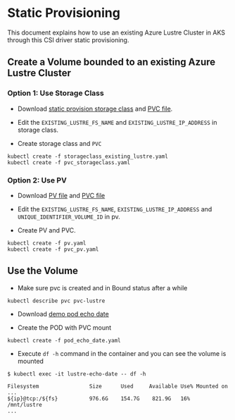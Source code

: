 # Static Provisioning

This document explains how to use an existing Azure Lustre Cluster in
AKS through this CSI driver static provisioning.

## Create a Volume bounded to an existing Azure Lustre Cluster

### Option 1: Use Storage Class

* Download
[static provision storage class](./examples/storageclass_existing_lustre.yaml)
and [PVC file](./examples/pvc_storageclass.yaml).

* Edit the `EXISTING_LUSTRE_FS_NAME` and `EXISTING_LUSTRE_IP_ADDRESS` in
storage class.

* Create storage class and `PVC`

```shell
kubectl create -f storageclass_existing_lustre.yaml
kubectl create -f pvc_storageclass.yaml
```

### Option 2: Use PV

* Download [PV file](./examples/pv.yaml) and
[PVC file](./examples/pvc_pv.yaml)

* Edit the `EXISTING_LUSTRE_FS_NAME`, `EXISTING_LUSTRE_IP_ADDRESS` and
`UNIQUE_IDENTIFIER_VOLUME_ID` in pv.

* Create PV and PVC.

```shell
kubectl create -f pv.yaml
kubectl create -f pvc_pv.yaml
```

## Use the Volume

* Make sure pvc is created and in Bound status after a while

```shell
kubectl describe pvc pvc-lustre
```

* Download [demo pod echo date](./examples/pod_echo_date.yaml)

* Create the POD with PVC mount

```shell
kubectl create -f pod_echo_date.yaml
```

* Execute `df -h` command in the container and you can see the volume is
mounted

```shell
$ kubectl exec -it lustre-echo-date -- df -h

Filesystem                Size      Used     Available Use% Mounted on
...
${ip}@tcp:/${fs}          976.6G    154.7G    821.9G   16%  /mnt/lustre
...
```
